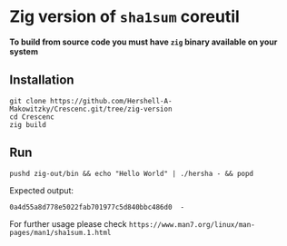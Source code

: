 # Zig version of `sha1sum` coreutil

**To build from source code you must have `zig` binary available on your system**

## Installation

```
git clone https://github.com/Hershell-A-Makowitzky/Crescenc.git/tree/zig-version
cd Crescenc
zig build
```

## Run

```
pushd zig-out/bin && echo "Hello World" | ./hersha - && popd
```
Expected output:

```
0a4d55a8d778e5022fab701977c5d840bbc486d0  -
```

For further usage please check `https://www.man7.org/linux/man-pages/man1/sha1sum.1.html` 
